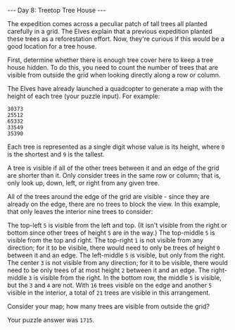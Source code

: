 --- Day 8: Treetop Tree House ---

The expedition comes across a peculiar patch of tall trees all planted carefully in a grid. The Elves explain that a previous expedition planted these trees as a reforestation effort. Now, they're curious if this would be a good location for a tree house.

First, determine whether there is enough tree cover here to keep a tree house hidden. To do this, you need to count the number of trees that are visible from outside the grid when looking directly along a row or column.

The Elves have already launched a quadcopter to generate a map with the height of each tree (your puzzle input). For example:

```
30373
25512
65332
33549
35390
```

Each tree is represented as a single digit whose value is its height, where `0` is the shortest and `9` is the tallest.

A tree is visible if all of the other trees between it and an edge of the grid are shorter than it. Only consider trees in the same row or column; that is, only look up, down, left, or right from any given tree.

All of the trees around the edge of the grid are visible - since they are already on the edge, there are no trees to block the view. In this example, that only leaves the interior nine trees to consider:

The top-left `5` is visible from the left and top. (It isn't visible from the right or bottom since other trees of height `5` are in the way.)
The top-middle `5` is visible from the top and right.
The top-right `1` is not visible from any direction; for it to be visible, there would need to only be trees of height `0` between it and an edge.
The left-middle `5` is visible, but only from the right.
The center `3` is not visible from any direction; for it to be visible, there would need to be only trees of at most height `2` between it and an edge.
The right-middle `3` is visible from the right.
In the bottom row, the middle `5` is visible, but the `3` and `4` are not.
With `16` trees visible on the edge and another `5` visible in the interior, a total of `21` trees are visible in this arrangement.

Consider your map; how many trees are visible from outside the grid?

Your puzzle answer was `1715`.
